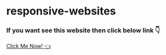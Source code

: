 # responsive-websites

<h3>If you want see this website then click below link 👇</h3>


<a href="https://simple-blog-post-harry.netlify.app" >Click Me Now! 👈</a>
